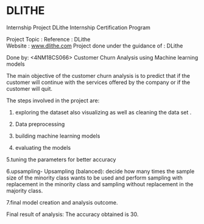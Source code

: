 # DLITHE
Internship Project
DLithe Internship Certification Program
 
Project Topic :<Fraud Detection Dataset>
Reference : DLithe  
Website : www.dlithe.com
Project done under the guidance of : DLithe

Done by: <IRAL LAVINA SALDANHA> <4NM18CS066>
Customer Churn Analysis using Machine learning models

The main objective of the customer churn analysis is to predict that if the customer will continue with the services offered by the company or if the customer will quit.


The steps involved in the project are:

1. exploring the dataset also visualizing as well as cleaning the data set .

2. Data preprocessing

3. building machine learning models

4. evaluating the models

5.tuning the parameters for better accuracy

6.upsampling- Upsampling (balanced): decide how many times the sample size of the minority class wants to be used and perform sampling with replacement in the minority class and sampling without replacement in the majority class.

7.final model creation and analysis outcome.





Final result of analysis:
The accuracy obtained is 30.

